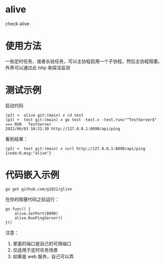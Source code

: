 # alive

check alive

# 使用方法

一些定时任务，或者长驻任务，可以主协程启用一个子协程，然后主协程阻塞。
外界可以通过此 http 来探活监测

# 测试示例

启动代码

```
(p3) ➜  alive git:(main) ✗ cd test
(p3) ➜  test git:(main) ✗ go test -test.v -test.run="^TestServer$"
=== RUN   TestServer
2022/06/03 10:22:30 http://127.0.0.1:8090/api/ping
```

看到结果：

```
(p3) ➜  test git:(main) ✗ curl http://127.0.0.1:8090/api/ping
{code:0,msg:"alive"}
```

# 代码嵌入示例

```
go get github.com/g1022/glive
```

在你的阻塞代码之前运行：

```
go func() {
    alive.SetPort(8090)
    alive.RunPingServer()
}()
```

注意：

1. 里面的端口是自己的可用端口
2. 仅适用于定时任务场景
3. 如果是 web 服务，自己可以弄

